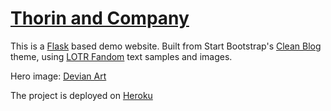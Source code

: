 # [Thorin and Company](https://thorin-ci10-ruszkipista.herokuapp.com/)

This is a [Flask](https://flask.palletsprojects.com/) based demo website. Built from Start Bootstrap's [Clean Blog](https://startbootstrap.com/theme/clean-blog) theme, using [LOTR Fandom](https://lotr.fandom.com/wiki/Dwarves) text samples and images.

Hero image: [Devian Art](https://www.deviantart.com/art-calavera/art/The-Hobbit-Thorin-and-Company-341472935)

The project is deployed on [Heroku](https://heroku.com/)

